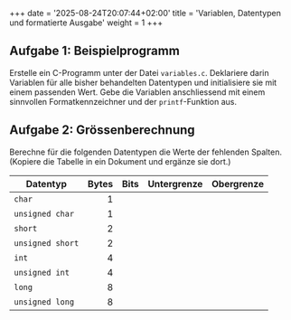 +++
date = '2025-08-24T20:07:44+02:00'
title = 'Variablen, Datentypen und formatierte Ausgabe'
weight = 1
+++

## Aufgabe 1: Beispielprogramm

Erstelle ein C-Programm unter der Datei `variables.c`. Deklariere darin Variablen für alle bisher behandelten Datentypen und initialisiere sie mit einem passenden Wert. Gebe die Variablen anschliessend mit einem sinnvollen Formatkennzeichner und der `printf`-Funktion aus.

## Aufgabe 2: Grössenberechnung

Berechne für die folgenden Datentypen die Werte der fehlenden Spalten. (Kopiere die Tabelle in ein Dokument und ergänze sie dort.)

| Datentyp         | Bytes | Bits | Untergrenze | Obergrenze |
|------------------|------:|-----:|------------:|-----------:|
| `char`           |     1 |      |             |            |
| `unsigned char`  |     1 |      |             |            |
| `short`          |     2 |      |             |            |
| `unsigned short` |     2 |      |             |            |
| `int`            |     4 |      |             |            |
| `unsigned int`   |     4 |      |             |            |
| `long`           |     8 |      |             |            |
| `unsigned long`  |     8 |      |             |            |
